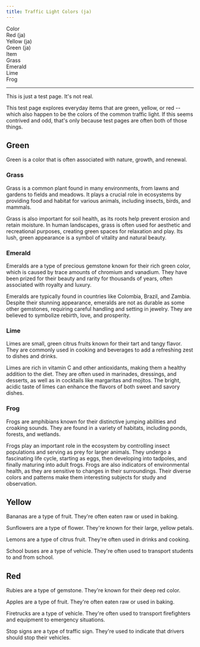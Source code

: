 ```yaml
---
title: Traffic Light Colors (ja)
---
```

<div id="mdoc-selector"><div><div class="mdoc-pref__container"><div class="mdoc-pref__label">Color</div><div class="mdoc-pref__pill " data-pref-id="color" data-option-id="red">Red (ja)</div><div class="mdoc-pref__pill " data-pref-id="color" data-option-id="yellow">Yellow (ja)</div><div class="mdoc-pref__pill selected" data-pref-id="color" data-option-id="green">Green (ja)</div></div><div class="mdoc-pref__container"><div class="mdoc-pref__label">Item</div><div class="mdoc-pref__pill selected" data-pref-id="item" data-option-id="grass">Grass</div><div class="mdoc-pref__pill " data-pref-id="item" data-option-id="emerald">Emerald</div><div class="mdoc-pref__pill " data-pref-id="item" data-option-id="lime">Lime</div><div class="mdoc-pref__pill " data-pref-id="item" data-option-id="frog">Frog</div></div><hr /></div></div><div id="mdoc-content" class="customizable"><article>
  <div class="alert alert-info">
    <p>This is just a test page. It's not real.</p>
  </div>
  <p>
    This test page explores everyday items that are green, yellow, or red --
    which also happen to be the colors of the common traffic light. If this
    seems contrived and odd, that's only because test pages are often both of
    those things.
  </p>
  <div class="mdoc__toggleable" data-if="136">
    <h2 id="green">Green</h2>
    <p>
      Green is a color that is often associated with nature, growth, and
      renewal.
    </p>
    <div class="mdoc__toggleable" data-if="132">
      <h3 id="grass">Grass</h3>
      <p>
        Grass is a common plant found in many environments, from lawns and
        gardens to fields and meadows. It plays a crucial role in ecosystems by
        providing food and habitat for various animals, including insects,
        birds, and mammals.
      </p>
      <p>
        Grass is also important for soil health, as its roots help prevent
        erosion and retain moisture. In human landscapes, grass is often used
        for aesthetic and recreational purposes, creating green spaces for
        relaxation and play. Its lush, green appearance is a symbol of vitality
        and natural beauty.
      </p>
    </div>
    <div class="mdoc__toggleable mdoc__hidden" data-if="133">
      <h3 id="emerald">Emerald</h3>
      <p>
        Emeralds are a type of precious gemstone known for their rich green
        color, which is caused by trace amounts of chromium and vanadium. They
        have been prized for their beauty and rarity for thousands of years,
        often associated with royalty and luxury.
      </p>
      <p>
        Emeralds are typically found in countries like Colombia, Brazil, and
        Zambia. Despite their stunning appearance, emeralds are not as durable
        as some other gemstones, requiring careful handling and setting in
        jewelry. They are believed to symbolize rebirth, love, and prosperity.
      </p>
    </div>
    <div class="mdoc__toggleable mdoc__hidden" data-if="134">
      <h3 id="lime">Lime</h3>
      <p>
        Limes are small, green citrus fruits known for their tart and tangy
        flavor. They are commonly used in cooking and beverages to add a
        refreshing zest to dishes and drinks.
      </p>
      <p>
        Limes are rich in vitamin C and other antioxidants, making them a
        healthy addition to the diet. They are often used in marinades,
        dressings, and desserts, as well as in cocktails like margaritas and
        mojitos. The bright, acidic taste of limes can enhance the flavors of
        both sweet and savory dishes.
      </p>
    </div>
    <div class="mdoc__toggleable mdoc__hidden" data-if="135">
      <h3 id="frog">Frog</h3>
      <p>
        Frogs are amphibians known for their distinctive jumping abilities and
        croaking sounds. They are found in a variety of habitats, including
        ponds, forests, and wetlands.
      </p>
      <p>
        Frogs play an important role in the ecosystem by controlling insect
        populations and serving as prey for larger animals. They undergo a
        fascinating life cycle, starting as eggs, then developing into tadpoles,
        and finally maturing into adult frogs. Frogs are also indicators of
        environmental health, as they are sensitive to changes in their
        surroundings. Their diverse colors and patterns make them interesting
        subjects for study and observation.
      </p>
    </div>
  </div>
  <div class="mdoc__toggleable mdoc__hidden" data-if="137">
    <h2 id="yellow">Yellow</h2>
    <div class="mdoc__toggleable mdoc__hidden" data-if="139">
      <p>
        Bananas are a type of fruit. They're often eaten raw or used in baking.
      </p>
    </div>
    <div class="mdoc__toggleable mdoc__hidden" data-if="140">
      <p>
        Sunflowers are a type of flower. They're known for their large, yellow
        petals.
      </p>
    </div>
    <div class="mdoc__toggleable mdoc__hidden" data-if="141">
      <p>
        Lemons are a type of citrus fruit. They're often used in drinks and
        cooking.
      </p>
    </div>
    <div class="mdoc__toggleable mdoc__hidden" data-if="142">
      <p>
        School buses are a type of vehicle. They're often used to transport
        students to and from school.
      </p>
    </div>
  </div>
  <div class="mdoc__toggleable mdoc__hidden" data-if="138">
    <h2 id="red">Red</h2>
    <div class="mdoc__toggleable mdoc__hidden" data-if="143">
      <p>
        Rubies are a type of gemstone. They're known for their deep red color.
      </p>
    </div>
    <div class="mdoc__toggleable mdoc__hidden" data-if="144">
      <p>
        Apples are a type of fruit. They're often eaten raw or used in baking.
      </p>
    </div>
    <div class="mdoc__toggleable mdoc__hidden" data-if="145">
      <p>
        Firetrucks are a type of vehicle. They're often used to transport
        firefighters and equipment to emergency situations.
      </p>
    </div>
    <div class="mdoc__toggleable mdoc__hidden" data-if="146">
      <p>
        Stop signs are a type of traffic sign. They're used to indicate that
        drivers should stop their vehicles.
      </p>
    </div>
  </div>
</article>
</div>
<div x-init='const initPage = () => { clientPrefsManager.initialize({    pagePrefsConfig: [{"n":"Color","i":"color","o":"traffic_light_color_options"},{"n":"Item","i":"item","o":"<COLOR>_item_options"}],    prefOptionsConfig: {"traffic_light_color_options":[{"n":"Red (ja)","i":"red"},{"n":"Yellow (ja)","i":"yellow"},{"n":"Green (ja)","d":true,"i":"green"}],"red_item_options":[{"n":"Ruby","i":"ruby"},{"n":"Apple (ja)","d":true,"i":"apple"},{"n":"Ja firetruck","i":"firetruck"},{"n":"Stop sign (ja)","i":"stop_sign"}],"yellow_item_options":[{"n":"Banana","d":true,"i":"banana"},{"n":"Sunflower","i":"sunflower"},{"n":"Lemon","i":"lemon"},{"n":"School bus","i":"school_bus"}],"green_item_options":[{"n":"Grass","d":true,"i":"grass"},{"n":"Emerald","i":"emerald"},{"n":"Lime","i":"lime"},{"n":"Frog","i":"frog"}]},    selectedValsByPrefId: {"color":"green","item":"grass"},    ifFunctionsByRef: {"132":{"m":"F","n":"e","p":{"0":{"m":"V","p":["item"],"v":"grass"},"1":"grass"},"v":true,"r":"132"},"133":{"m":"F","n":"e","p":{"0":{"m":"V","p":["item"],"v":"grass"},"1":"emerald"},"v":false,"r":"133"},"134":{"m":"F","n":"e","p":{"0":{"m":"V","p":["item"],"v":"grass"},"1":"lime"},"v":false,"r":"134"},"135":{"m":"F","n":"e","p":{"0":{"m":"V","p":["item"],"v":"grass"},"1":"frog"},"v":false,"r":"135"},"136":{"m":"F","n":"e","p":{"0":{"m":"V","p":["color"],"v":"green"},"1":"green"},"v":true,"r":"136"},"137":{"m":"F","n":"e","p":{"0":{"m":"V","p":["color"],"v":"green"},"1":"yellow"},"v":false,"r":"137"},"138":{"m":"F","n":"e","p":{"0":{"m":"V","p":["color"],"v":"green"},"1":"red"},"v":false,"r":"138"},"139":{"m":"F","n":"e","p":{"0":{"m":"V","p":["item"],"v":"grass"},"1":"banana"},"v":false,"r":"139"},"140":{"m":"F","n":"e","p":{"0":{"m":"V","p":["item"],"v":"grass"},"1":"sunflower"},"v":false,"r":"140"},"141":{"m":"F","n":"e","p":{"0":{"m":"V","p":["item"],"v":"grass"},"1":"lemon"},"v":false,"r":"141"},"142":{"m":"F","n":"e","p":{"0":{"m":"V","p":["item"],"v":"grass"},"1":"school_bus"},"v":false,"r":"142"},"143":{"m":"F","n":"e","p":{"0":{"m":"V","p":["item"],"v":"grass"},"1":"ruby"},"v":false,"r":"143"},"144":{"m":"F","n":"e","p":{"0":{"m":"V","p":["item"],"v":"grass"},"1":"apple"},"v":false,"r":"144"},"145":{"m":"F","n":"e","p":{"0":{"m":"V","p":["item"],"v":"grass"},"1":"firetruck"},"v":false,"r":"145"},"146":{"m":"F","n":"e","p":{"0":{"m":"V","p":["item"],"v":"grass"},"1":"stop_sign"},"v":false,"r":"146"}}  });}; if (document.readyState === "complete" || document.readyState === "interactive") {  setTimeout(initPage, 1);} else {  document.addEventListener("DOMContentLoaded", initPage);}'></div>